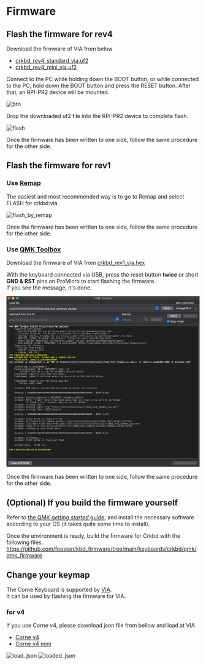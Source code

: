 # Firmware

## Flash the firmware for rev4
Download the firmware of VIA from below
- [crkbd_rev4_standard_via.uf2](https://github.com/foostan/kbd_firmware/blob/main/keyboards/crkbd/qmk/qmk_firmware/.build/crkbd_rev4_standard_via.uf2)
- [crkbd_rev4_mini_via.uf2](https://github.com/foostan/kbd_firmware/blob/main/keyboards/crkbd/qmk/qmk_firmware/.build/crkbd_rev4_mini_via.uf2)

Connect to the PC while holding down the BOOT button, or while connected to the PC, hold down the BOOT button and press the RESET button.
After that, an RPI-PR2 device will be mounted.

![btn](https://github.com/foostan/kbd_firmware/assets/736191/05fd9c4b-12c7-4a32-9606-8fea27bfe7b4)

Drop the downloaded uf2 file into the RPI-PR2 device to complete flash.

![flash](https://github.com/foostan/crkbd/assets/736191/5e5e6eab-3ad3-47f1-9871-1e2bfe554490)

Once the firmware has been written to one side, follow the same procedure for the other side.

## Flash the firmware for rev1

### Use [Remap](https://remap-keys.app/catalog/EfziB9K7ZcxLnIHXl5AQ/firmware)
The easiest and most recommended way is to go to Remap and select FLASH for crkbd:via.

![flash_by_remap](https://github.com/foostan/kbd_firmware/assets/736191/78b74abe-9853-4a5f-9577-421d39a4a380)

Once the firmware has been written to one side, follow the same procedure for the other side.

### Use [QMK Toolbox](https://github.com/qmk/qmk_toolbox)

Download the firmware of VIA from [crkbd_rev1_via.hex](https://github.com/foostan/kbd_firmware/blob/main/keyboards/crkbd/qmk/qmk_firmware/.build/crkbd_rev1_via.hex)

With the keyboard connected via USB,
press the reset button **twice** or short **GND & RST** pins on ProMicro to start flashing the firmware. \
If you see the message, it's done.

![qmk_toolbox_flashed](assets/qmk_toolbox_flashed.jpg)

Once the firmware has been written to one side, follow the same procedure for the other side.

## (Optional) If you build the firmware yourself

Refer to [the QMK _getting started_ guide](https://docs.qmk.fm/#/newbs_getting_started),
and install the necessary software according to your OS
(it takes quite some time to install).

Once the environment is ready,
build the firmware for Crkbd with the following files.
https://github.com/foostan/kbd_firmware/tree/main/keyboards/crkbd/qmk/qmk_firmware

## Change your keymap

The Corne Keyboard is supported by [VIA](https://usevia.app/). \
It can be used by flashing the firmware for VIA.

### for v4

If you use Corne v4, please download json file from bellow and load at VIA
- [Corne v4](https://github.com/foostan/kbd_firmware/blob/main/keyboards/crkbd/the-via/crkbd_rev4.json)
- [Corne v4 mini](https://github.com/foostan/kbd_firmware/blob/main/keyboards/crkbd/the-via/crkbd_rev4_mini.json)

![load_json](https://github.com/foostan/kbd_firmware/assets/736191/67398174-0ef7-4698-9e39-6595b8320428)
![loaded_json](https://github.com/foostan/kbd_firmware/assets/736191/e3e850a8-a5c1-4116-a43d-b2b71c2f606e)
